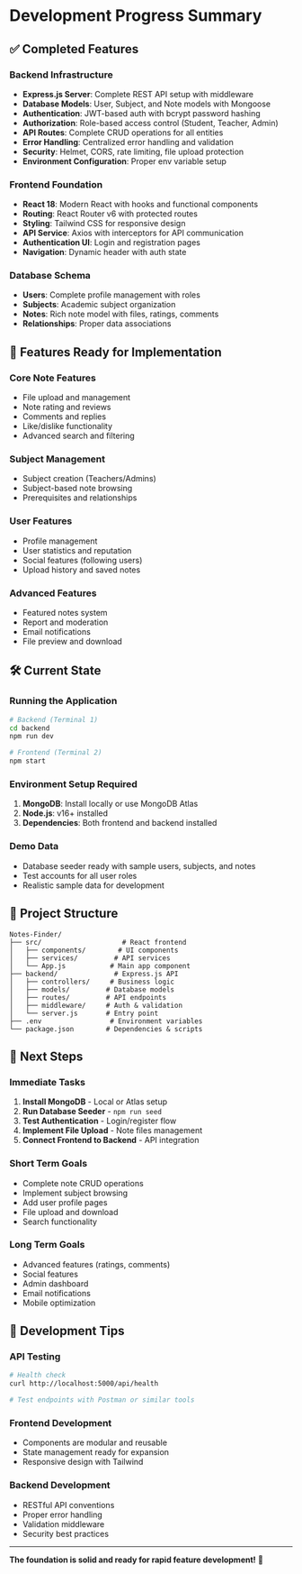 # Development Progress Summary

## ✅ Completed Features

### Backend Infrastructure
- **Express.js Server**: Complete REST API setup with middleware
- **Database Models**: User, Subject, and Note models with Mongoose
- **Authentication**: JWT-based auth with bcrypt password hashing
- **Authorization**: Role-based access control (Student, Teacher, Admin)
- **API Routes**: Complete CRUD operations for all entities
- **Error Handling**: Centralized error handling and validation
- **Security**: Helmet, CORS, rate limiting, file upload protection
- **Environment Configuration**: Proper env variable setup

### Frontend Foundation
- **React 18**: Modern React with hooks and functional components
- **Routing**: React Router v6 with protected routes
- **Styling**: Tailwind CSS for responsive design
- **API Service**: Axios with interceptors for API communication
- **Authentication UI**: Login and registration pages
- **Navigation**: Dynamic header with auth state

### Database Schema
- **Users**: Complete profile management with roles
- **Subjects**: Academic subject organization
- **Notes**: Rich note model with files, ratings, comments
- **Relationships**: Proper data associations

## 🚧 Features Ready for Implementation

### Core Note Features
- File upload and management
- Note rating and reviews
- Comments and replies
- Like/dislike functionality
- Advanced search and filtering

### Subject Management
- Subject creation (Teachers/Admins)
- Subject-based note browsing
- Prerequisites and relationships

### User Features
- Profile management
- User statistics and reputation
- Social features (following users)
- Upload history and saved notes

### Advanced Features
- Featured notes system
- Report and moderation
- Email notifications
- File preview and download

## 🛠️ Current State

### Running the Application
```bash
# Backend (Terminal 1)
cd backend
npm run dev

# Frontend (Terminal 2) 
npm start
```

### Environment Setup Required
1. **MongoDB**: Install locally or use MongoDB Atlas
2. **Node.js**: v16+ installed
3. **Dependencies**: Both frontend and backend installed

### Demo Data
- Database seeder ready with sample users, subjects, and notes
- Test accounts for all user roles
- Realistic sample data for development

## 📁 Project Structure

```
Notes-Finder/
├── src/                    # React frontend
│   ├── components/        # UI components
│   ├── services/         # API services
│   └── App.js           # Main app component
├── backend/              # Express.js API
│   ├── controllers/     # Business logic
│   ├── models/         # Database models
│   ├── routes/         # API endpoints
│   ├── middleware/     # Auth & validation
│   └── server.js       # Entry point
├── .env                 # Environment variables
└── package.json        # Dependencies & scripts
```

## 🎯 Next Steps

### Immediate Tasks
1. **Install MongoDB** - Local or Atlas setup
2. **Run Database Seeder** - `npm run seed`
3. **Test Authentication** - Login/register flow
4. **Implement File Upload** - Note files management
5. **Connect Frontend to Backend** - API integration

### Short Term Goals
- Complete note CRUD operations
- Implement subject browsing
- Add user profile pages
- File upload and download
- Search functionality

### Long Term Goals
- Advanced features (ratings, comments)
- Social features
- Admin dashboard
- Email notifications
- Mobile optimization

## 🔧 Development Tips

### API Testing
```bash
# Health check
curl http://localhost:5000/api/health

# Test endpoints with Postman or similar tools
```

### Frontend Development
- Components are modular and reusable
- State management ready for expansion
- Responsive design with Tailwind

### Backend Development
- RESTful API conventions
- Proper error handling
- Validation middleware
- Security best practices

---

**The foundation is solid and ready for rapid feature development!** 🚀
